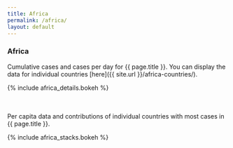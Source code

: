 ```yaml
---
title: Africa
permalink: /africa/
layout: default
---
```

### Africa
Cumulative cases and cases per day for {{ page.title }}. You can display the data for individual countries [here]({{ site.url }}/africa-countries/).

{% include africa_details.bokeh %}

<br><br>
Per capita data and contributions of individual countries with most cases in {{ page.title }}.

{% include africa_stacks.bokeh %}